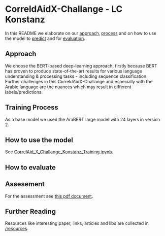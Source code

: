 # CorreldAidX-Challange - LC Konstanz

In this README we elaborate on our [approach](#approach), [process](#process) and on how to use the model to [predict](#predict) and for [evaluation](#evaluation).

## <a id="approach"></a>Approach
We choose the BERT-based deep-learning approach, firstly because BERT has proven to produce state-of-the-art results for various language understanding & processing tasks - including sequence classification.
Further challenges in this CorreldAidX-Challange and especially with the Arabic language are the nuances which may result in different labels/predictions.

## <a id="process"></a>Training Process
As a base model we used the AraBERT large model with 24 layers in version 2.

## <a id="predict"></a>How to use the model
See [CorrelAid_X_Challange_Konstanz_Training.ipynb](CorrelAid_X_Challange_Konstanz_Training.ipynb).

## <a id="predict"></a>How to evaluate

## Assesement
For the assessment see [this pdf document](correlaid_x_challenge-critical-assessment.pdf).

## Further Reading
Resources like interesting paper, links, articles and libs are collected in [/resources](/resources/resources.md).

